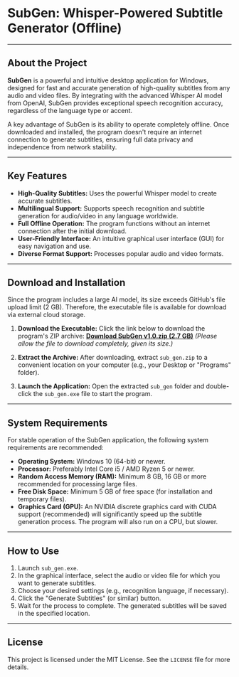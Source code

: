 # SubGen: Whisper-Powered Subtitle Generator (Offline)

---

## About the Project

**SubGen** is a powerful and intuitive desktop application for Windows, designed for fast and accurate generation of high-quality subtitles from any audio and video files. By integrating with the advanced Whisper AI model from OpenAI, SubGen provides exceptional speech recognition accuracy, regardless of the language type or accent.

A key advantage of SubGen is its ability to operate completely offline. Once downloaded and installed, the program doesn't require an internet connection to generate subtitles, ensuring full data privacy and independence from network stability.

---

## Key Features

* **High-Quality Subtitles:** Uses the powerful Whisper model to create accurate subtitles.
* **Multilingual Support:** Supports speech recognition and subtitle generation for audio/video in any language worldwide.
* **Full Offline Operation:** The program functions without an internet connection after the initial download.
* **User-Friendly Interface:** An intuitive graphical user interface (GUI) for easy navigation and use.
* **Diverse Format Support:** Processes popular audio and video formats.

---

## Download and Installation

Since the program includes a large AI model, its size exceeds GitHub's file upload limit (2 GB). Therefore, the executable file is available for download via external cloud storage.

1.  **Download the Executable:**
    Click the link below to download the program's ZIP archive:
    **[Download SubGen v1.0.zip (2.7 GB)](YOUR_CLOUD_STORAGE_DOWNLOAD_LINK_HERE)**
    *(Please allow the file to download completely, given its size.)*

2.  **Extract the Archive:**
    After downloading, extract `sub_gen.zip` to a convenient location on your computer (e.g., your Desktop or "Programs" folder).

3.  **Launch the Application:**
    Open the extracted `sub_gen` folder and double-click the `sub_gen.exe` file to start the program.

---

## System Requirements

For stable operation of the SubGen application, the following system requirements are recommended:

* **Operating System:** Windows 10 (64-bit) or newer.
* **Processor:** Preferably Intel Core i5 / AMD Ryzen 5 or newer.
* **Random Access Memory (RAM):** Minimum 8 GB, 16 GB or more recommended for processing large files.
* **Free Disk Space:** Minimum 5 GB of free space (for installation and temporary files).
* **Graphics Card (GPU):** An NVIDIA discrete graphics card with CUDA support (recommended) will significantly speed up the subtitle generation process. The program will also run on a CPU, but slower.

---

## How to Use

1.  Launch `sub_gen.exe`.
2.  In the graphical interface, select the audio or video file for which you want to generate subtitles.
3.  Choose your desired settings (e.g., recognition language, if necessary).
4.  Click the "Generate Subtitles" (or similar) button.
5.  Wait for the process to complete. The generated subtitles will be saved in the specified location.

---

## License

This project is licensed under the MIT License. See the `LICENSE` file for more details.
